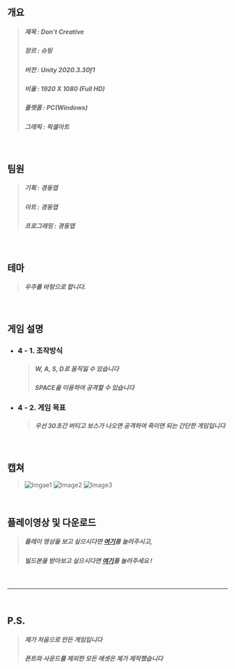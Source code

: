 ## 개요
  >##### 제목 : Don't Creative
  >##### 장르 : 슈팅 
  >##### 버전 : Unity 2020.3.30f1
  >##### 비율 : 1920 X 1080 (Full HD)
  >##### 플랫폼 : PC(Windows)
  >##### 그래픽 : 픽셀아트  

<br/>

## 팀원 
  >##### 기획 : 경동엽
  >##### 아트 : 경동엽 
  >##### 프로그래밍 : 경동엽 

<br/>

## 테마 
  >##### 우주를 바탕으로 합니다.

<br/>

## 게임 설명 
  + ### 4 - 1. 조작방식
    >##### W, A, S, D로 움직일 수 있습니다
    >##### SPACE을 이용하여 공격할 수 있습니다
  + ### 4 - 2. 게임 목표
    >##### 우선 30초간 버티고 보스가 나오면 공격하여 죽이면 되는 간단한 게임입니다 

<br/>

## 캡쳐
  >![Imgae1](https://user-images.githubusercontent.com/100222624/176907501-986b89c5-0f28-43e5-a7f0-90e41e58accb.png)
  >![Image2](https://user-images.githubusercontent.com/100222624/176907506-e6e8f61f-f531-4965-95a0-c5e9f3757227.PNG)
  >![Image3](https://user-images.githubusercontent.com/100222624/176907508-d037b4fe-dfd7-4723-aeef-6325b2f9baae.png)

<br/>

## 플레이영상 및 다운로드
  >##### 플레이 영상을 보고 싶으시다면 [여기](https://www.youtube.com/watch?v=ZNe-Jy6B-IE, "제 유튜브에 올라가있는 영상으로 이동 됩니다")를 눌러주시고, 
  >##### 빌드본을 받아보고 싶으시다면 [여기](https://drive.google.com/file/d/1x5BhMyVzEhXigSTCYcr2fSTHFsBsiC_J/view?usp=sharing, "다운 할 수 있는 구글 드라이브로 이동됩니다")를 눌러주세요 !

<br/>

---

<br/>

## P.S.
  >##### 제가 처음으로 만든 게임입니다 
  >##### 폰트와 사운드를 제외한 모든 에셋은 제가 제작했습니다

